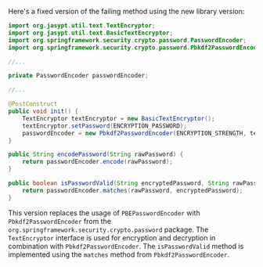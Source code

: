 Here's a fixed version of the failing method using the new library version:
```java
import org.jasypt.util.text.TextEncryptor;
import org.jasypt.util.text.BasicTextEncryptor;
import org.springframework.security.crypto.password.PasswordEncoder;
import org.springframework.security.crypto.password.Pbkdf2PasswordEncoder;

//...

private PasswordEncoder passwordEncoder;

//...

@PostConstruct
public void init() {
    TextEncryptor textEncryptor = new BasicTextEncryptor();
    textEncryptor.setPassword(ENCRYPTION_PASSWORD);
    passwordEncoder = new Pbkdf2PasswordEncoder(ENCRYPTION_STRENGTH, textEncryptor);
}

public String encodePassword(String rawPassword) {
    return passwordEncoder.encode(rawPassword);
}

public boolean isPasswordValid(String encryptedPassword, String rawPassword) {
    return passwordEncoder.matches(rawPassword, encryptedPassword);
}
```
This version replaces the usage of `PBEPasswordEncoder` with `Pbkdf2PasswordEncoder` from the `org.springframework.security.crypto.password` package. The `TextEncryptor` interface is used for encryption and decryption in combination with `Pbkdf2PasswordEncoder`. The `isPasswordValid` method is implemented using the `matches` method from `Pbkdf2PasswordEncoder`.